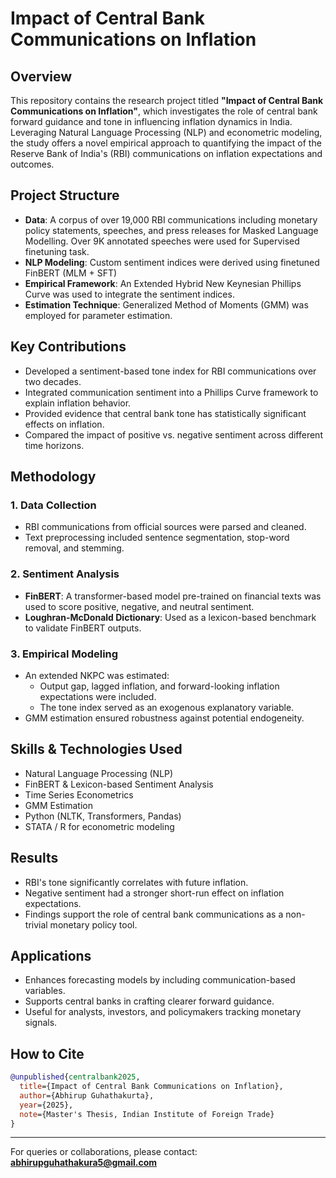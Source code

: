 # Impact of Central Bank Communications on Inflation

## Overview
This repository contains the research project titled **"Impact of Central Bank Communications on Inflation"**, which investigates the role of central bank forward guidance and tone in influencing inflation dynamics in India. Leveraging Natural Language Processing (NLP) and econometric modeling, the study offers a novel empirical approach to quantifying the impact of the Reserve Bank of India's (RBI) communications on inflation expectations and outcomes.

## Project Structure
- **Data**: A corpus of over 19,000 RBI communications including monetary policy statements, speeches, and press releases for Masked Language Modelling. Over 9K annotated speeches were               used for Supervised finetuning task.
- **NLP Modeling**: Custom sentiment indices were derived using finetuned FinBERT (MLM + SFT)
- **Empirical Framework**: An Extended Hybrid New Keynesian Phillips Curve was used to integrate the sentiment indices.
- **Estimation Technique**: Generalized Method of Moments (GMM) was employed for parameter estimation.

## Key Contributions
- Developed a sentiment-based tone index for RBI communications over two decades.
- Integrated communication sentiment into a Phillips Curve framework to explain inflation behavior.
- Provided evidence that central bank tone has statistically significant effects on inflation.
- Compared the impact of positive vs. negative sentiment across different time horizons.

## Methodology
### 1. Data Collection
- RBI communications from official sources were parsed and cleaned.
- Text preprocessing included sentence segmentation, stop-word removal, and stemming.

### 2. Sentiment Analysis
- **FinBERT**: A transformer-based model pre-trained on financial texts was used to score positive, negative, and neutral sentiment.
- **Loughran-McDonald Dictionary**: Used as a lexicon-based benchmark to validate FinBERT outputs.

### 3. Empirical Modeling
- An extended NKPC was estimated:
  - Output gap, lagged inflation, and forward-looking inflation expectations were included.
  - The tone index served as an exogenous explanatory variable.
- GMM estimation ensured robustness against potential endogeneity.

## Skills & Technologies Used
- Natural Language Processing (NLP)
- FinBERT & Lexicon-based Sentiment Analysis
- Time Series Econometrics
- GMM Estimation
- Python (NLTK, Transformers, Pandas)
- STATA / R for econometric modeling

## Results
- RBI's tone significantly correlates with future inflation.
- Negative sentiment had a stronger short-run effect on inflation expectations.
- Findings support the role of central bank communications as a non-trivial monetary policy tool.

## Applications
- Enhances forecasting models by including communication-based variables.
- Supports central banks in crafting clearer forward guidance.
- Useful for analysts, investors, and policymakers tracking monetary signals.

## How to Cite
```bibtex
@unpublished{centralbank2025,
  title={Impact of Central Bank Communications on Inflation},
  author={Abhirup Guhathakurta},
  year={2025},
  note={Master's Thesis, Indian Institute of Foreign Trade}
}
```

---
For queries or collaborations, please contact: **abhirupguhathakura5@gmail.com**


